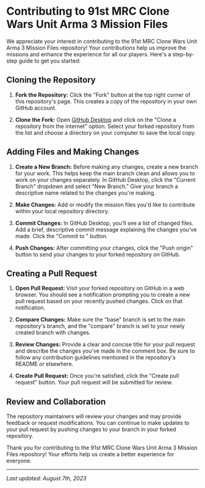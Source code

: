 # Contributing to 91st MRC Clone Wars Unit Arma 3 Mission Files

We appreciate your interest in contributing to the 91st MRC Clone Wars Unit Arma 3 Mission Files repository! Your contributions help us improve the missions and enhance the experience for all our players. Here's a step-by-step guide to get you started:

## Cloning the Repository

1. **Fork the Repository:** Click the "Fork" button at the top right corner of this repository's page. This creates a copy of the repository in your own GitHub account.

2. **Clone the Fork:** Open [GitHub Desktop](https://desktop.github.com/) and click on the "Clone a repository from the internet" option. Select your forked repository from the list and choose a directory on your computer to save the local copy.

## Adding Files and Making Changes

1. **Create a New Branch:** Before making any changes, create a new branch for your work. This helps keep the main branch clean and allows you to work on your changes separately. In GitHub Desktop, click the "Current Branch" dropdown and select "New Branch." Give your branch a descriptive name related to the changes you're making.

2. **Make Changes:** Add or modify the mission files you'd like to contribute within your local repository directory.

3. **Commit Changes:** In GitHub Desktop, you'll see a list of changed files. Add a brief, descriptive commit message explaining the changes you've made. Click the "Commit to <your-branch-name>" button.

4. **Push Changes:** After committing your changes, click the "Push origin" button to send your changes to your forked repository on GitHub.

## Creating a Pull Request

1. **Open Pull Request:** Visit your forked repository on GitHub in a web browser. You should see a notification prompting you to create a new pull request based on your recently pushed changes. Click on that notification.

2. **Compare Changes:** Make sure the "base" branch is set to the main repository's branch, and the "compare" branch is set to your newly created branch with changes.

3. **Review Changes:** Provide a clear and concise title for your pull request and describe the changes you've made in the comment box. Be sure to follow any contribution guidelines mentioned in the repository's README or elsewhere.

4. **Create Pull Request:** Once you're satisfied, click the "Create pull request" button. Your pull request will be submitted for review.

## Review and Collaboration

The repository maintainers will review your changes and may provide feedback or request modifications. You can continue to make updates to your pull request by pushing changes to your branch in your forked repository.

Thank you for contributing to the 91st MRC Clone Wars Unit Arma 3 Mission Files repository! Your efforts help us create a better experience for everyone.

---
*Last updated: August 7th, 2023*
